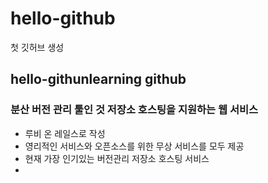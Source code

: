 # hello-github
첫 깃허브 생성

## hello-githunlearning github
### 분산 버전 관리 툴인 것 저장소 호스팅을 지원하는 웹 서비스
- 루비 온 레일스로 작성
- 영리적인 서비스와 오픈소스를 위한 무상 서비스를 모두 제공
- 현재 가장 인기있는 버전관리 저장소 호스팅 서비스
- 
